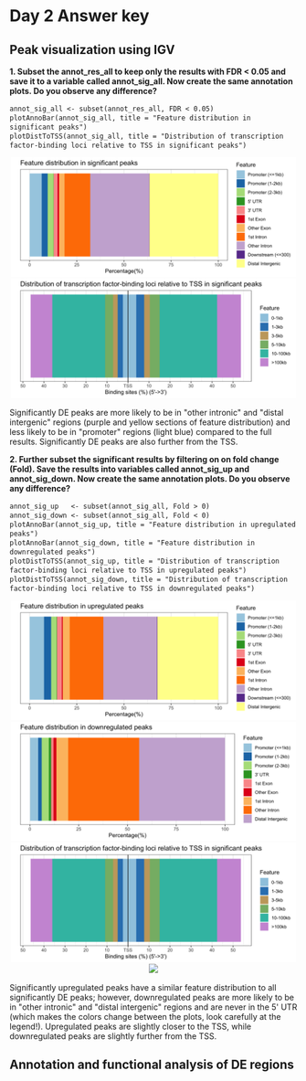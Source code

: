 # Day 2 Answer key

## Peak visualization using IGV

**1. Subset the annot_res_all to keep only the results with FDR < 0.05 and save it to a variable called annot_sig_all. Now create the same annotation plots. Do you observe any difference?**

```{r}
annot_sig_all <- subset(annot_res_all, FDR < 0.05)
plotAnnoBar(annot_sig_all, title = "Feature distribution in significant peaks")
plotDistToTSS(annot_sig_all, title = "Distribution of transcription factor-binding loci relative to TSS in significant peaks")
```

<p align="center">
<img src="../img/Chipseq_featuredist_sig.png"  width="500">
<img src="../img/Chipseq_tssdist_sig.png"  width="500">
</p>

Significantly DE peaks are more likely to be in "other intronic" and "distal intergenic" regions (purple and yellow sections of feature distribution) and less likely to be in "promoter" regions (light blue) compared to the full results. Significantly DE peaks are also further from the TSS.

**2. Further subset the significant results by filtering on on fold change (Fold). Save the results into variables called annot_sig_up and annot_sig_down. Now create the same annotation plots. Do you observe any difference?**

```{r}
annot_sig_up   <- subset(annot_sig_all, Fold > 0)
annot_sig_down <- subset(annot_sig_all, Fold < 0)
plotAnnoBar(annot_sig_up, title = "Feature distribution in upregulated peaks")
plotAnnoBar(annot_sig_down, title = "Feature distribution in downregulated peaks")
plotDistToTSS(annot_sig_up, title = "Distribution of transcription factor-binding loci relative to TSS in upregulated peaks")
plotDistToTSS(annot_sig_down, title = "Distribution of transcription factor-binding loci relative to TSS in downregulated peaks")
```

<p align="center">
<img src="../img/Chipseq_featuredist_sig_up.png"  width="500">
<img src="../img/Chipseq_featuredist_sig_down.png"  width="500">
<img src="../img/Chipseq_tssdist_sig.png"  width="500">
<img src="../img/Chipseq_tssdist_down.png"  width="500">
</p>

Significantly upregulated peaks have a similar feature distribution to all significantly DE peaks; however, downregulated peaks are more likely to be in "other intronic" and "distal intergenic" regions and are never in the 5' UTR (which makes the colors change between the plots, look carefully at the legend!). Upregulated peaks are slightly closer to the TSS, while downregulated peaks are slightly further from the TSS.

## Annotation and functional analysis of DE regions
